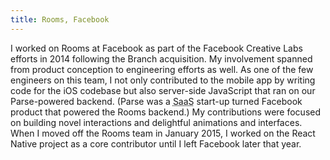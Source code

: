 ```yaml
---
title: Rooms, Facebook
---
```


I worked on Rooms at Facebook as part of the Facebook Creative Labs efforts in 2014 following the Branch acquisition. My involvement spanned from product conception to engineering efforts as well. As one of the few engineers on this team, I not only contributed to the mobile app by writing code for the iOS codebase but also server-side JavaScript that ran on our Parse-powered backend. (Parse was a <abbr title="Software as a Service">SaaS</abbr> start-up turned Facebook product that powered the Rooms backend.) My contributions were focused on building novel interactions and delightful animations and interfaces. When I moved off the Rooms team in January 2015, I worked on the React Native project as a core contributor until I left Facebook later that year.
